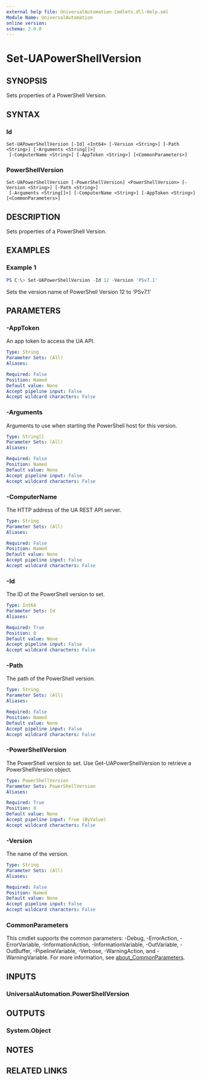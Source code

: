 ```yaml
---
external help file: UniversalAutomation.Cmdlets.dll-Help.xml
Module Name: UniversalAutomation
online version:
schema: 2.0.0
---
```


# Set-UAPowerShellVersion

## SYNOPSIS
Sets properties of a PowerShell Version.

## SYNTAX

### Id
```
Set-UAPowerShellVersion [-Id] <Int64> [-Version <String>] [-Path <String>] [-Arguments <String[]>]
 [-ComputerName <String>] [-AppToken <String>] [<CommonParameters>]
```

### PowerShellVersion
```
Set-UAPowerShellVersion [-PowerShellVersion] <PowerShellVersion> [-Version <String>] [-Path <String>]
 [-Arguments <String[]>] [-ComputerName <String>] [-AppToken <String>] [<CommonParameters>]
```

## DESCRIPTION
Sets properties of a PowerShell Version.

## EXAMPLES

### Example 1
```powershell
PS C:\> Set-UAPowerShellVersion -Id 12 -Version 'PSv7.1'
```

Sets the version name of PowerShell Version 12 to 'PSv7.1'

## PARAMETERS

### -AppToken
An app token to access the UA API. 

```yaml
Type: String
Parameter Sets: (All)
Aliases:

Required: False
Position: Named
Default value: None
Accept pipeline input: False
Accept wildcard characters: False
```

### -Arguments
Arguments to use when starting the PowerShell host for this version.

```yaml
Type: String[]
Parameter Sets: (All)
Aliases:

Required: False
Position: Named
Default value: None
Accept pipeline input: False
Accept wildcard characters: False
```

### -ComputerName
The HTTP address of the UA REST API server.

```yaml
Type: String
Parameter Sets: (All)
Aliases:

Required: False
Position: Named
Default value: None
Accept pipeline input: False
Accept wildcard characters: False
```

### -Id
The ID of the PowerShell version to set. 

```yaml
Type: Int64
Parameter Sets: Id
Aliases:

Required: True
Position: 0
Default value: None
Accept pipeline input: False
Accept wildcard characters: False
```

### -Path
The path of the PowerShell version. 

```yaml
Type: String
Parameter Sets: (All)
Aliases:

Required: False
Position: Named
Default value: None
Accept pipeline input: False
Accept wildcard characters: False
```

### -PowerShellVersion
The PowerShell version to set. Use Get-UAPowerShellVersion to retrieve a PowerShellVersion object. 

```yaml
Type: PowerShellVersion
Parameter Sets: PowerShellVersion
Aliases:

Required: True
Position: 0
Default value: None
Accept pipeline input: True (ByValue)
Accept wildcard characters: False
```

### -Version
The name of the version. 

```yaml
Type: String
Parameter Sets: (All)
Aliases:

Required: False
Position: Named
Default value: None
Accept pipeline input: False
Accept wildcard characters: False
```

### CommonParameters
This cmdlet supports the common parameters: -Debug, -ErrorAction, -ErrorVariable, -InformationAction, -InformationVariable, -OutVariable, -OutBuffer, -PipelineVariable, -Verbose, -WarningAction, and -WarningVariable. For more information, see [about_CommonParameters](http://go.microsoft.com/fwlink/?LinkID=113216).

## INPUTS

### UniversalAutomation.PowerShellVersion

## OUTPUTS

### System.Object
## NOTES

## RELATED LINKS
